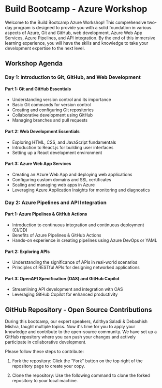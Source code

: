 # Build Bootcamp - Azure Workshop

Welcome to the Build Bootcamp Azure Workshop! This comprehensive two-day program is designed to provide you with a solid foundation in various aspects of Azure, Git and GitHub, web development, Azure Web App Services, Azure Pipelines, and API integration. By the end of this immersive learning experience, you will have the skills and knowledge to take your development expertise to the next level.

## Workshop Agenda

### Day 1: Introduction to Git, GitHub, and Web Development

#### Part 1: Git and GitHub Essentials
- Understanding version control and its importance
- Basic Git commands for version control
- Creating and configuring Git repositories
- Collaborative development using GitHub
- Managing branches and pull requests

#### Part 2: Web Development Essentials
- Exploring HTML, CSS, and JavaScript fundamentals
- Introduction to React.js for building user interfaces
- Setting up a React development environment

#### Part 3: Azure Web App Services
- Creating an Azure Web App and deploying web applications
- Configuring custom domains and SSL certificates
- Scaling and managing web apps in Azure
- Leveraging Azure Application Insights for monitoring and diagnostics

### Day 2: Azure Pipelines and API Integration

#### Part 1: Azure Pipelines & GitHub Actions
- Introduction to continuous integration and continuous deployment (CI/CD)
- Benefits of Azure Pipelines & GitHub Actions
- Hands-on experience in creating pipelines using Azure DevOps or YAML

#### Part 2: Exploring APIs
- Understanding the significance of APIs in real-world scenarios
- Principles of RESTful APIs for designing networked applications

#### Part 3: OpenAPI Specification (OAS) and GitHub Copilot
- Streamlining API development and integration with OAS
- Leveraging GitHub Copilot for enhanced productivity

## GitHub Repository - Open Source Contributions

During this bootcamp, our expert speakers, Adithya Saladi & Debashish Mishra, taught multiple topics. Now it's time for you to apply your knowledge and contribute to the open-source community. We have set up a GitHub repository where you can push your changes and actively participate in collaborative development.

Please follow these steps to contribute:

1. Fork the repository: Click the "Fork" button on the top right of the repository page to create your copy.

2. Clone the repository: Use the following command to clone the forked repository to your local machine.
